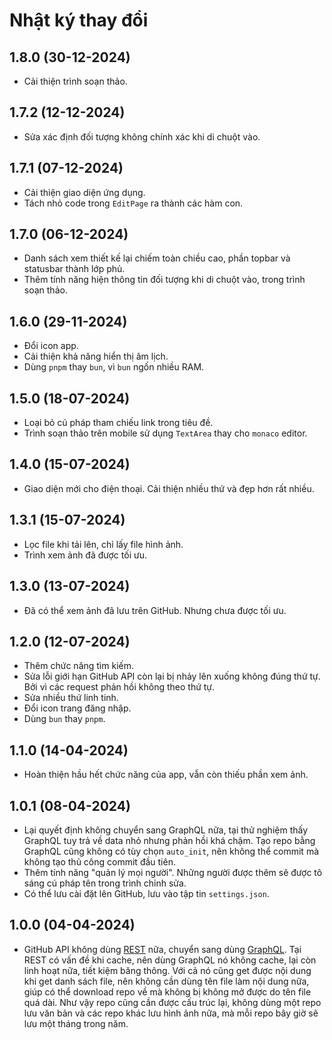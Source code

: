 # Nhật ký thay đổi

## 1.8.0 (30-12-2024)

- Cải thiện trình soạn thảo.

## 1.7.2 (12-12-2024)

- Sửa xác định đối tượng không chính xác khi di chuột vào.

## 1.7.1 (07-12-2024)

- Cải thiện giao diện ứng dụng.
- Tách nhỏ code trong `EditPage` ra thành các hàm con.

## 1.7.0 (06-12-2024)

- Danh sách xem thiết kế lại chiếm toàn chiều cao, phần topbar và statusbar thành lớp phủ.
- Thêm tính năng hiện thông tin đối tượng khi di chuột vào, trong trình soạn thảo.

## 1.6.0 (29-11-2024)

- Đổi icon app.
- Cải thiện khả năng hiển thị âm lịch.
- Dùng `pnpm` thay `bun`, vì `bun` ngốn nhiều RAM.

## 1.5.0 (18-07-2024)

- Loại bỏ cú pháp tham chiếu link trong tiêu đề.
- Trình soạn thảo trên mobile sử dụng `TextArea` thay cho `monaco` editor.

## 1.4.0 (15-07-2024)

- Giao diện mới cho điện thoại. Cải thiện nhiều thứ và đẹp hơn rất nhiều.

## 1.3.1 (15-07-2024)

- Lọc file khi tải lên, chỉ lấy file hình ảnh.
- Trình xem ảnh đã được tối ưu.

## 1.3.0 (13-07-2024)

- Đã có thể xem ảnh đã lưu trên GitHub. Nhưng chưa được tối ưu.

## 1.2.0 (12-07-2024)

- Thêm chức năng tìm kiếm.
- Sửa lỗi giới hạn GitHub API còn lại bị nhảy lên xuống không đúng thứ tự. Bởi vì các request phản hồi không theo thứ tự.
- Sửa nhiều thứ linh tinh.
- Đổi icon trang đăng nhập.
- Dùng `bun` thay `pnpm`.

## 1.1.0 (14-04-2024)

- Hoàn thiện hầu hết chức năng của app, vẫn còn thiếu phần xem ảnh.

## 1.0.1 (08-04-2024)

- Lại quyết định không chuyển sang GraphQL nữa, tại thử nghiệm thấy GraphQL tuy trả về data nhỏ nhưng phản hồi khá chậm. Tạo repo bằng GraphQL cũng không có tùy chọn `auto_init`, nên không thể commit mà không tạo thủ công commit đầu tiên.
- Thêm tính năng "quản lý mọi người". Những người được thêm sẽ được tô sáng cú pháp tên trong trình chỉnh sửa.
- Có thể lưu cài đặt lên GitHub, lưu vào tập tin `settings.json`.

## 1.0.0 (04-04-2024)

- GitHub API không dùng [REST](https://octokit.github.io/rest.js/v18) nữa, chuyển sang dùng [GraphQL](https://docs.github.com/en/graphql/reference). Tại REST có vấn đề khi cache, nên dùng GraphQL nó không cache, lại còn linh hoạt nữa, tiết kiệm băng thông. Với cả nó cũng get được nội dung khi get danh sách file, nên không cần dùng tên file làm nội dung nữa, giúp có thể download repo về mà không bị không mở được do tên file quá dài. Như vậy repo cũng cần được cấu trúc lại, không dùng một repo lưu văn bản và các repo khác lưu hình ảnh nữa, mà mỗi repo bây giờ sẽ lưu một tháng trong năm.
